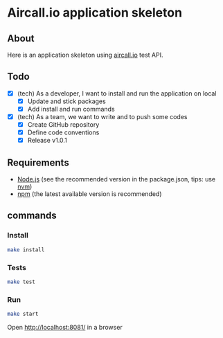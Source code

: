 # Aircall.io application skeleton

## About
Here is an application skeleton using [aircall.io](https://aircall.io) test API.

## Todo
- [X] (tech) As a developer, I want to install and run the application on local
  - [X] Update and stick packages
  - [X] Add install and run commands
- [X] (tech) As a team, we want to write and to push some codes
   - [X] Create GitHub repository
   - [X] Define code conventions
   - [X] Release v1.0.1

## Requirements
- [Node.js](https://nodejs.org/) (see the recommended version in the package.json, tips: use [nvm](https://github.com/creationix/nvm))
- [npm](https://nodejs.org/) (the latest available version is recommended)

## commands

### Install
```sh
make install
```

### Tests
```sh
make test

```

### Run
```sh
make start
```

Open [http://localhost:8081/](http://localhost:8081/) in a browser
